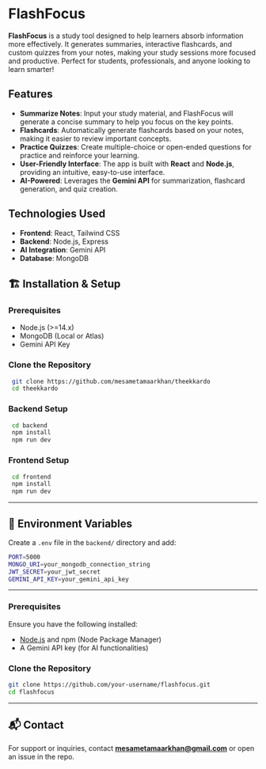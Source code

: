 # FlashFocus

**FlashFocus** is a study tool designed to help learners absorb information more effectively. It generates summaries, interactive flashcards, and custom quizzes from your notes, making your study sessions more focused and productive. Perfect for students, professionals, and anyone looking to learn smarter!

## Features

- **Summarize Notes**: Input your study material, and FlashFocus will generate a concise summary to help you focus on the key points.
- **Flashcards**: Automatically generate flashcards based on your notes, making it easier to review important concepts.
- **Practice Quizzes**: Create multiple-choice or open-ended questions for practice and reinforce your learning.
- **User-Friendly Interface**: The app is built with **React** and **Node.js**, providing an intuitive, easy-to-use interface.
- **AI-Powered**: Leverages the **Gemini API** for summarization, flashcard generation, and quiz creation.

## Technologies Used

- **Frontend**: React, Tailwind CSS
- **Backend**: Node.js, Express
- **AI Integration**: Gemini API
- **Database**: MongoDB

## 🏗️ Installation & Setup
### Prerequisites
- Node.js (>=14.x)
- MongoDB (Local or Atlas)
- Gemini API Key

### Clone the Repository
```sh
 git clone https://github.com/mesametamaarkhan/theekkardo
 cd theekkardo
```

### Backend Setup
```sh
 cd backend
 npm install
 npm run dev
```

### Frontend Setup
```sh
 cd frontend
 npm install
 npm run dev
```
---

## 📌 Environment Variables
Create a `.env` file in the `backend/` directory and add:
```sh
PORT=5000
MONGO_URI=your_mongodb_connection_string
JWT_SECRET=your_jwt_secret
GEMINI_API_KEY=your_gemini_api_key
```

---

### Prerequisites

Ensure you have the following installed:
- [Node.js](https://nodejs.org/) and npm (Node Package Manager)
- A Gemini API key (for AI functionalities)

### Clone the Repository

```bash
git clone https://github.com/your-username/flashfocus.git
cd flashfocus
```
---

## 📬 Contact
For support or inquiries, contact **mesametamaarkhan@gmail.com** or open an issue in the repo.


